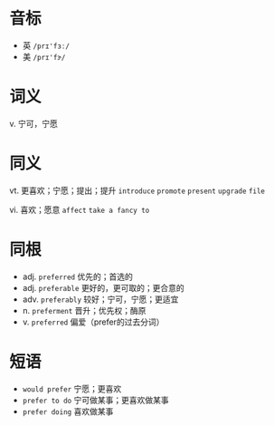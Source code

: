 # 音标

- 英 `/prɪ'fɜː/`
- 美 `/prɪ'fɝ/`

# 词义

v. 宁可，宁愿


# 同义

vt. 更喜欢；宁愿；提出；提升
`introduce` `promote` `present` `upgrade` `file`

vi. 喜欢；愿意
`affect` `take a fancy to`

# 同根

- adj. `preferred` 优先的；首选的
- adj. `preferable` 更好的，更可取的；更合意的
- adv. `preferably` 较好；宁可，宁愿；更适宜
- n. `preferment` 晋升；优先权；酶原
- v. `preferred` 偏爱（prefer的过去分词）

# 短语

- `would prefer` 宁愿；更喜欢
- `prefer to do` 宁可做某事；更喜欢做某事
- `prefer doing` 喜欢做某事

